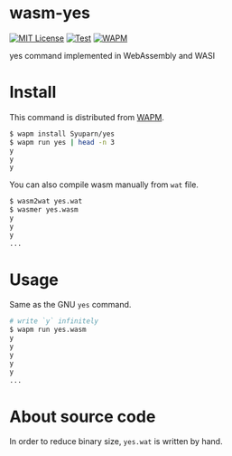 # wasm-yes
[![MIT License](https://img.shields.io/badge/license-MIT-blue.svg?style=flat)](LICENSE)
[![Test](https://github.com/Syuparn/wasm-yes/actions/workflows/test.yml/badge.svg)](https://github.com/Syuparn/wasm-yes/actions/workflows/test.yml)
[![WAPM](https://img.shields.io/badge/WAPM-0.1.1-blueviolet)](https://wapm.io/Syuparn/yes)

yes command implemented in WebAssembly and WASI

# Install

This command is distributed from [WAPM](https://wapm.io/).

```bash
$ wapm install Syuparn/yes
$ wapm run yes | head -n 3
y
y
y
```

You can also compile wasm manually from `wat` file.

```bash
$ wasm2wat yes.wat
$ wasmer yes.wasm
y
y
y
...
```

# Usage

Same as the GNU `yes` command.

```bash
# write `y` infinitely
$ wapm run yes.wasm
y
y
y
y
y
...
```

# About source code

In order to reduce binary size, `yes.wat` is written by hand.

